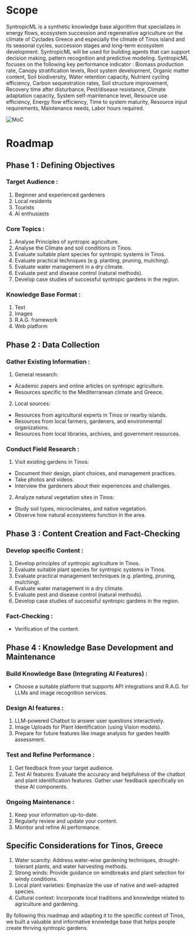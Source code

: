 # Scope

SyntropicML is a synthetic knowledge base algorithm that specializes in energy flows, ecosystem succession and regenerative agriculture on the climate of Cyclades Greece and especially the climate of Tinos island and its seasonal cycles, succession stages and long-term ecosystem development. SyntropicML will be used for building agents that can support decision making, pattern recognition and  predictive modeling. SyntropicML focuses on the following key performance indicator : Biomass production rate, Canopy stratification levels, Root system development, Organic matter content, Soil biodiversity, Water retention capacity, Nutrient cycling efficiency, Carbon sequestration rates, Soil structure improvement, Recovery time after disturbance, Pest/disease resistance, Climate adaptation capacity, System self-maintenance level, Resource use efficiency, Energy flow efficiency, Time to system maturity, Resource input requirements, Maintenance needs, Labor hours required. 


![MoC](https://github.com/user-attachments/assets/97df211c-c1f3-44f6-9851-49dbb1e411d2)


# Roadmap

## Phase 1  : Defining Objectives

### Target Audience :

1. Beginner and experienced gardeners
2. Local residents
3. Tourists
4. AI enthusiasts

### Core Topics :

1. Analyse Principles of syntropic agriculture.
2. Analyse the Climate and soil conditions in Tinos.
3. Evaluate suitable plant species for syntropic systems in Tinos.
4. Evaluate practical techniques (e.g. planting, pruning, mulching).
5. Evaluate water management in a dry climate.
6. Evaluate pest and disease control (natural methods).
7. Develop case studies of successful syntropic gardens in the region.

### Knowledge Base Format :

1. Text
2. Images
3. R.A.G. framework
4. Web platform

## Phase 2  : Data Collection

### Gather Existing Information :

1. General research:

- Academic papers and online articles on syntropic agriculture.
- Resources specific to the Mediterranean climate and Greece.

2. Local sources:

- Resources from agricultural experts in Tinos or nearby islands.
- Resources from local farmers, gardeners, and environmental organizations.
- Resources from local libraries, archives, and government resources.

### Conduct Field Research :

1. Visit existing gardens in Tinos:

- Document their design, plant choices, and management practices.
- Take photos and videos.
- Interview the gardeners about their experiences and challenges.

2. Analyze natural vegetation sites in Tinos:

- Study soil types, microclimates, and native vegetation.
- Observe how natural ecosystems function in the area.

## Phase 3  : Content Creation and Fact-Checking

### Develop specific Content :

1. Develop principles of syntropic agriculture in Tinos.
2. Evaluate suitable plant species for syntropic systems in Tinos.
3. Evaluate practical management techniques (e.g. planting, pruning, mulching).
4. Evaluate water management in a dry climate.
5. Evaluate pest and disease control (natural methods).
6. Develop case studies of successful syntropic gardens in the region.

### Fact-Checking :

- Verification of the content.

## Phase 4  : Knowledge Base Development and Maintenance

### Build Knowledge Base (Integrating AI Features) :

- Choose a suitable platform that supports API integrations and R.A.G. for LLMs and image recognition services.

### Design AI features :

1. LLM-powered Chatbot to answer user questions interactively.
2. Image Uploads for Plant Identification (using Vision models).
3. Prepare for future features like image analysis for garden health assessment.

### Test and Refine Performance :

1. Get feedback from your target audience.
2. Test AI features: Evaluate the accuracy and helpfulness of the chatbot and plant identification features. Gather user feedback specifically on these AI components.

### Ongoing Maintenance :

1. Keep your information up-to-date.
2. Regularly review and update your content.
3. Monitor and refine AI performance.

## Specific Considerations  for Tinos, Greece

1. Water scarcity: Address water-wise gardening techniques, drought-tolerant plants, and water harvesting methods.
2. Strong winds: Provide guidance on windbreaks and plant selection for windy conditions.
3. Local plant varieties: Emphasize the use of native and well-adapted species.
4. Cultural context: Incorporate local traditions and knowledge related to agriculture and gardening.

By following this roadmap and adapting it to the specific context of Tinos, we built a valuable and informative knowledge base that helps people create thriving syntropic gardens.
